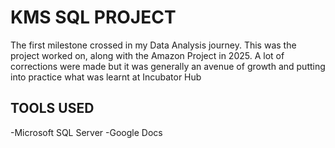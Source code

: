 # KMS SQL PROJECT
The first milestone crossed in my Data Analysis journey. This was the project worked on, along with the Amazon Project in 2025. A lot of corrections were made but it was generally an avenue of growth and putting into practice what was learnt at Incubator Hub

## TOOLS USED

-Microsoft SQL Server
-Google Docs
